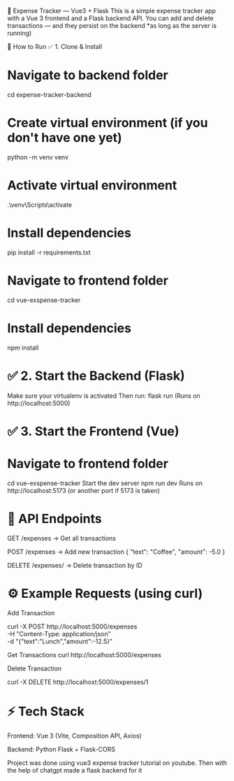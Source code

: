 📒 Expense Tracker — Vue3 + Flask
This is a simple expense tracker app with a Vue 3 frontend and a Flask backend API.
You can add and delete transactions — and they persist on the backend *as long as the server is running)

🚀 How to Run
✅ 1. Clone & Install

# Navigate to backend folder
cd expense-tracker-backend

# Create virtual environment (if you don't have one yet)
python -m venv venv

# Activate virtual environment
.\venv\Scripts\activate

# Install dependencies
pip install -r requirements.txt

# Navigate to frontend folder
cd vue-exspense-tracker

# Install dependencies
npm install


# ✅ 2. Start the Backend (Flask)

Make sure your virtualenv is activated
Then run:
flask run (Runs on http://localhost:5000)

# ✅ 3. Start the Frontend (Vue)

# Navigate to frontend folder
cd vue-exspense-tracker
Start the dev server
npm run dev
Runs on http://localhost:5173 (or another port if 5173 is taken)

# 📡 API Endpoints
GET /expenses → Get all transactions

POST /expenses → Add new transaction
{
  "text": "Coffee",
  "amount": -5.0
}

DELETE /expenses/<id> → Delete transaction by ID

# ⚙️ Example Requests (using curl)
Add Transaction

curl -X POST http://localhost:5000/expenses \
     -H "Content-Type: application/json" \
     -d "{\"text\":\"Lunch\",\"amount\":-12.5}"

     
Get Transactions
curl http://localhost:5000/expenses


Delete Transaction

curl -X DELETE http://localhost:5000/expenses/1



# ⚡ Tech Stack
Frontend: Vue 3 (Vite, Composition API, Axios)

Backend: Python Flask + Flask-CORS


Project was done using vue3 expense tracker tutorial on youtube. Then with the help of chatgpt made a flask backend for it
